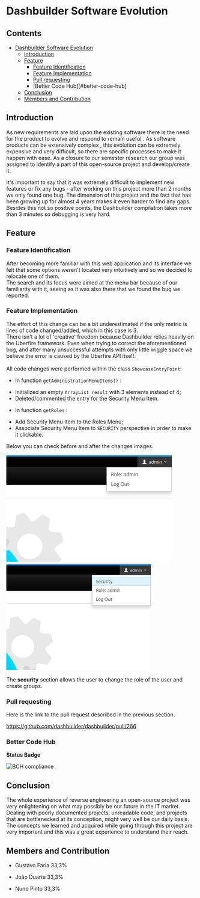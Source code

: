 # Dashbuilder Software Evolution

## Contents
* [Dashbuilder Software Evolution](#dashbuilder-software-evolution)
    * [Introduction](#introduction)
    * [Feature](#feature)
        * [Feature Identification](#feature-identification)
        * [Feature Implementation](#implementaton)
		* [Pull requesting](#pull-requesting)
		* [Better Code Hub][#better-code-hub]
	* [Conclusion](#conclusion)
    * [Members and Contribution](#members-and-contribution)
	
## Introduction

As new requirements are laid upon the existing software there is the need for the product to evolve and respond to remain useful . As software products can be extensively complex , this evolution can be extremely expensive and very difficult, so there are specific processes to make it happen with ease. As a closure to our semester research our group was assigned to identify a part of this open-source project and develop/create it.

It's important to say that it was extremely difficult to implement new features or fix any bugs - after working on this project more than 2 months we only found one bug. The dimension of this project and the fact that has been growing up for almost 4 years makes it even harder to find any gaps.
Besides this not so positive points, the Dashbuilder compilation takes more than 3 minutes so debugging is very hard.


## Feature

### Feature Identification

After becoming more familiar with this web application and its interface we felt that some options weren't located very intuitively and so we decided to relocate one of them.
<br>
The search and its focus were aimed at the menu bar because of our familiarity with it, seeing as it was also there that we found the bug we reported.


### Feature Implementation

The effort of this change can be a bit underestimated if the only metric is lines of code changed/added, which in this case is 3.
<br>
There isn't a lot of 'creative' freedom because Dashbuilder relies heavily on the Uberfire framework. Even when trying to correct the aforementioned bug, and after many unsuccessful attempts with only little wiggle space we believe the error is caused by the Uberfire API itself.
<br>
<br>
All code changes were performed within the class `ShowcaseEntryPoint`:

* In function `getAdministrationMenuItems()` :
 - Initialized an empty `ArrayList result` with 3 elements instead of 4;
 - Deleted/commented the entry for the Security Menu Item.

* In function `getRoles` :
 - Add Security Menu Item to the Roles Menu;
 - Associate Security Menu Item to `SECURITY` perspective in order to make it clickable.
 
 Below you can check before and after the changes images.
 
 <img src="./images/evolution/usermenubefore.png" height="285"/>
 
 <img src="./images/evolution/usermenuafter.png" height="285"/>
 
 
 The **security** section allows the user to change the role of the user and create groups.

	
### Pull requesting

Here is the link to the pull request described in the previous section.

https://github.com/dashbuilder/dashbuilder/pull/266


### Better Code Hub

**Status Badge**

![BCH compliance](https://bettercodehub.com/edge/badge/Nunommpinto/dashbuilder)


##	Conclusion

The whole experience of reverse engineering an open-source project was very enlightening on what may possibly be our future in the IT market. Dealing with poorly documented projects, unreadable code, and projects that are bottlenecked at its conception, might very well be our daily basis. The concepts we learned and acquired while going through this project are very important and this was a great experience to understand their reach.


## Members and Contribution

- Gustavo Faria		33,3%		
	
- João Duarte		33,3%
	
- Nuno Pinto		33,3%
